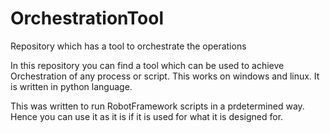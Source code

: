 # OrchestrationTool
Repository which has a tool to orchestrate the operations

In this repository you can find a tool which can be used to achieve Orchestration of any process or script.
This works on windows and linux. It is written in python language.

This was written to run RobotFramework scripts in a prdetermined way. Hence you can use it as it is if it is used for what it is designed for.
